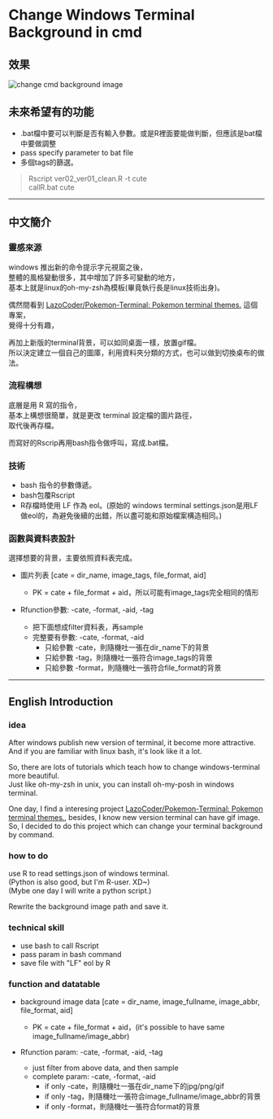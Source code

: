 # Change Windows Terminal Background in cmd

## 效果

![change cmd background image](./effect.gif?raw=true "effect.gif")

## 未來希望有的功能

- .bat檔中要可以判斷是否有輸入參數。或是R裡面要能做判斷，但應該是bat檔中要做調整
- pass specify parameter to bat file
- 多個tags的篩選。

> Rscript ver02_ver01_clean.R -t cute  
> callR.bat cute

---

## 中文簡介

### 靈感來源

windows 推出新的命令提示字元視窗之後，  
整體的風格變動很多，其中增加了許多可變動的地方，  
基本上就是linux的oh-my-zsh為模板(畢竟執行長是linux技術出身)。

偶然間看到 [LazoCoder/Pokemon-Terminal: Pokemon terminal themes.](https://github.com/LazoCoder/Pokemon-Terminal) 這個專案，  
覺得十分有趣，  

再加上新版的terminal背景，可以如同桌面一樣，放置gif檔。  
所以決定建立一個自己的圖庫，利用資料夾分類的方式，也可以做到切換桌布的做法。

### 流程構想

底層是用 R 寫的指令，  
基本上構想很簡單，就是更改 terminal 設定檔的圖片路徑，  
取代後再存檔。

而寫好的Rscrip再用bash指令做呼叫，寫成.bat檔。

### 技術

- bash 指令的參數傳遞。
- bash包覆Rscript
- R存檔時使用 LF 作為 eol。(原始的 windows terminal settings.json是用LF做eol的，為避免後續的出錯，所以盡可能和原始檔案構造相同。)

### 函數與資料表設計

選擇想要的背景，主要依照資料表完成。

- 圖片列表 [cate = dir_name, image_tags, file_format, aid]
  - PK = cate + file_format + aid，所以可能有image_tags完全相同的情形

- Rfunction參數: -cate, -format, -aid, -tag
  - 把下面想成filter資料表，再sample
  - 完整要有參數: -cate, -format, -aid
    - 只給參數 -cate，則隨機吐一張在dir_name下的背景
    - 只給參數 -tag，則隨機吐一張符合image_tags的背景
    - 只給參數 -format，則隨機吐一張符合file_format的背景

---

## English Introduction

### idea

After windows publish new version of terminal, it become more attractive.  
And if you are familiar with linux bash, it's look like it a lot.

So, there are lots of tutorials which teach how to change windows-terminal more beautiful.  
Just like oh-my-zsh in unix, you can install oh-my-posh in windows terminal.

One day, I find a interesing project [LazoCoder/Pokemon-Terminal: Pokemon terminal themes.](https://github.com/LazoCoder/Pokemon-Terminal), besides, I know new version terminal can have gif image.  
So, I decided to do this project which can change your terminal background by command.

### how to do

use R to read settings.json of windows terminal.  
(Python is also good, but I'm R-user. XD~)  
(Mybe one day I will write a python script.)

Rewrite the background image path and save it.

### technical skill

- use bash to call Rscript
- pass param in bash command
- save file with "LF" eol by R

### function and datatable

- background image data [cate = dir_name, image_fullname, image_abbr, file_format, aid]
  - PK = cate + file_format + aid，(it's possible to have same image_fullname/image_abbr)

- Rfunction param: -cate, -format, -aid, -tag
  - just filter from above data, and then sample
  - complete param: -cate, -format, -aid
    - if only -cate，則隨機吐一張在dir_name下的jpg/png/gif
    - if only -tag，則隨機吐一張符合image_fullname/image_abbr的背景
    - if only -format，則隨機吐一張符合format的背景

